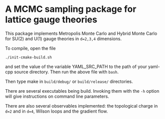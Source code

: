 # A MCMC sampling package for lattice gauge theories

This package implements Metropolis Monte Carlo and Hybrid Monte Carlo
for SU(2) and U(1) gauge theories in `d=2,3,4` dimensions. 

To compile, open the file

```
./init-cmake-build.sh
```

and set the value of the variable YAML_SRC_PATH to the path of your yaml-cpp source directory. Then run the above file with ```bash```. 

Then type make in `build/debug/` or `build/release/` directories.

There are several executables being build. Invoking them with the `-h`
option will give instructions on command line parameters. 

There are also several observables implemented: the topological charge
in `d=2` and in `d=4`, Wilson loops and the gradient flow.
